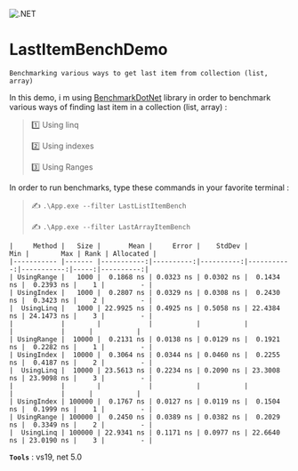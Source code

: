 ![.NET](https://github.com/aimenux/LastItemBenchDemo/workflows/.NET/badge.svg)

# LastItemBenchDemo
```
Benchmarking various ways to get last item from collection (list, array)
```

In this demo, i m using [BenchmarkDotNet](https://github.com/dotnet/BenchmarkDotNet) library in order to benchmark various ways of finding last item in a collection (list, array) :
>
> :one: Using linq
>
> :two: Using indexes
>
> :three: Using Ranges
>

In order to run benchmarks, type these commands in your favorite terminal :
>
> :writing_hand: `.\App.exe --filter LastListItemBench`
>
> :writing_hand: `.\App.exe --filter LastArrayItemBench`
>

```
|     Method |   Size |       Mean |     Error |    StdDev |        Min |        Max | Rank | Allocated |
|----------- |------- |-----------:|----------:|----------:|-----------:|-----------:|-----:|----------:|
| UsingRange |   1000 |  0.1868 ns | 0.0323 ns | 0.0302 ns |  0.1434 ns |  0.2393 ns |    1 |         - |
| UsingIndex |   1000 |  0.2807 ns | 0.0329 ns | 0.0308 ns |  0.2430 ns |  0.3423 ns |    2 |         - |
|  UsingLinq |   1000 | 22.9925 ns | 0.4925 ns | 0.5058 ns | 22.4384 ns | 24.1473 ns |    3 |         - |
|            |        |            |           |           |            |            |      |           |
| UsingRange |  10000 |  0.2131 ns | 0.0138 ns | 0.0129 ns |  0.1921 ns |  0.2282 ns |    1 |         - |
| UsingIndex |  10000 |  0.3064 ns | 0.0344 ns | 0.0460 ns |  0.2255 ns |  0.4187 ns |    2 |         - |
|  UsingLinq |  10000 | 23.5613 ns | 0.2234 ns | 0.2090 ns | 23.3008 ns | 23.9098 ns |    3 |         - |
|            |        |            |           |           |            |            |      |           |
| UsingIndex | 100000 |  0.1767 ns | 0.0127 ns | 0.0119 ns |  0.1504 ns |  0.1999 ns |    1 |         - |
| UsingRange | 100000 |  0.2450 ns | 0.0389 ns | 0.0382 ns |  0.2029 ns |  0.3349 ns |    2 |         - |
|  UsingLinq | 100000 | 22.9341 ns | 0.1171 ns | 0.0977 ns | 22.6640 ns | 23.0190 ns |    3 |         - |
```

**`Tools`** : vs19, net 5.0
